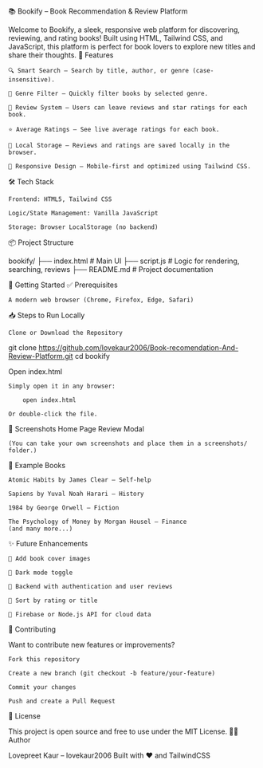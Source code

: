 📚 Bookify – Book Recommendation & Review Platform

Welcome to Bookify, a sleek, responsive web platform for discovering, reviewing, and rating books!
Built using HTML, Tailwind CSS, and JavaScript, this platform is perfect for book lovers to explore new titles and share their thoughts.
🌟 Features

    🔍 Smart Search — Search by title, author, or genre (case-insensitive).

    🧩 Genre Filter — Quickly filter books by selected genre.

    📖 Review System — Users can leave reviews and star ratings for each book.

    ⭐ Average Ratings — See live average ratings for each book.

    🧠 Local Storage — Reviews and ratings are saved locally in the browser.

    📱 Responsive Design — Mobile-first and optimized using Tailwind CSS.

🛠️ Tech Stack

    Frontend: HTML5, Tailwind CSS

    Logic/State Management: Vanilla JavaScript

    Storage: Browser LocalStorage (no backend)

📦 Project Structure

bookify/
├── index.html         # Main UI
├── script.js          # Logic for rendering, searching, reviews
├── README.md          # Project documentation

🚀 Getting Started
✅ Prerequisites

    A modern web browser (Chrome, Firefox, Edge, Safari)

📥 Steps to Run Locally

    Clone or Download the Repository

git clone https://github.com/lovekaur2006/Book-recomendation-And-Review-Platform.git
cd bookify

Open index.html

    Simply open it in any browser:

        open index.html

    Or double-click the file.

📸 Screenshots
Home Page	Review Modal
	

    (You can take your own screenshots and place them in a screenshots/ folder.)

🧪 Example Books

    Atomic Habits by James Clear – Self-help

    Sapiens by Yuval Noah Harari – History

    1984 by George Orwell – Fiction

    The Psychology of Money by Morgan Housel – Finance
    (and many more...)

✨ Future Enhancements

    📸 Add book cover images

    🌙 Dark mode toggle

    🔐 Backend with authentication and user reviews

    🔄 Sort by rating or title

    📡 Firebase or Node.js API for cloud data

🙌 Contributing

Want to contribute new features or improvements?

    Fork this repository

    Create a new branch (git checkout -b feature/your-feature)

    Commit your changes

    Push and create a Pull Request

📄 License

This project is open source and free to use under the MIT License.
👨‍💻 Author

Lovepreet Kaur – lovekaur2006
Built with ❤️ and TailwindCSS